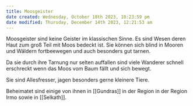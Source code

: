 ```yaml
---
title: Moosgeister
date created: Wednesday, October 18th 2023, 10:23:59 pm
date modified: Thursday, December 14th 2023, 12:21:53 am
---
```


Moosgeister sind keine Geister im klassischen Sinne. Es sind Wesen deren Haut zum groß Teil mit Moos bedeckt ist. Sie können sich blind in Mooren und Wäldern fortbeewegen und auch besonders gut tarnen. 

Da sie durch ihre Tarnung nur selten auffallen sind viele Wanderer schnell erschreckt wenn das Moos vom Baum fällt und sich bewegt. 

Sie sind Allesfresser, jagen besonders gerne kleinere Tiere. 

Beheimatet sind einige von ihnen in [[Gundras]] in der Region in der Region Irmo sowie in [[Selkath]].
